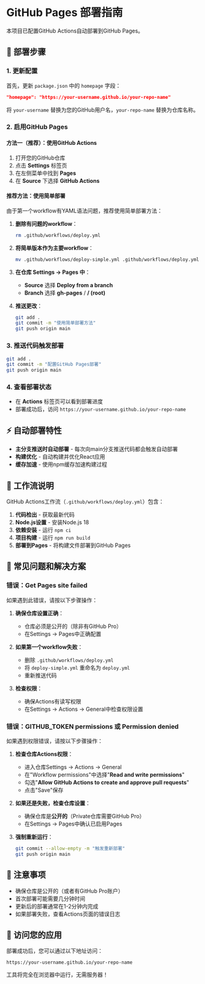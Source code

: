 # GitHub Pages 部署指南

本项目已配置GitHub Actions自动部署到GitHub Pages。

## 🚀 部署步骤

### 1. 更新配置
首先，更新 `package.json` 中的 `homepage` 字段：
```json
"homepage": "https://your-username.github.io/your-repo-name"
```
将 `your-username` 替换为您的GitHub用户名，`your-repo-name` 替换为仓库名称。

### 2. 启用GitHub Pages

#### 方法一（推荐）：使用GitHub Actions
1. 打开您的GitHub仓库
2. 点击 **Settings** 标签页
3. 在左侧菜单中找到 **Pages**
4. 在 **Source** 下选择 **GitHub Actions**

#### 推荐方法：使用简单部署
由于第一个workflow有YAML语法问题，推荐使用简单部署方法：

1. **删除有问题的workflow**：
   ```bash
   rm .github/workflows/deploy.yml
   ```

2. **将简单版本作为主要workflow**：
   ```bash
   mv .github/workflows/deploy-simple.yml .github/workflows/deploy.yml
   ```

3. **在仓库 Settings → Pages 中**：
   - **Source** 选择 **Deploy from a branch**
   - **Branch** 选择 **gh-pages** / **/ (root)**

4. **推送更改**：
   ```bash
   git add .
   git commit -m "使用简单部署方法"
   git push origin main
   ```

### 3. 推送代码触发部署
```bash
git add .
git commit -m "配置GitHub Pages部署"
git push origin main
```

### 4. 查看部署状态
- 在 **Actions** 标签页可以看到部署进度
- 部署成功后，访问 `https://your-username.github.io/your-repo-name`

## ⚡ 自动部署特性

- **主分支推送时自动部署** - 每次向main分支推送代码都会触发自动部署
- **构建优化** - 自动构建并优化React应用
- **缓存加速** - 使用npm缓存加速构建过程

## 🔧 工作流说明

GitHub Actions工作流（`.github/workflows/deploy.yml`）包含：

1. **代码检出** - 获取最新代码
2. **Node.js设置** - 安装Node.js 18
3. **依赖安装** - 运行 `npm ci`
4. **项目构建** - 运行 `npm run build`
5. **部署到Pages** - 将构建文件部署到GitHub Pages

## 🔧 常见问题和解决方案

### 错误：Get Pages site failed
如果遇到此错误，请按以下步骤操作：

1. **确保仓库设置正确**：
   - 仓库必须是公开的（除非有GitHub Pro）
   - 在Settings → Pages中正确配置

2. **如果第一个workflow失败**：
   - 删除 `.github/workflows/deploy.yml`
   - 将 `deploy-simple.yml` 重命名为 `deploy.yml`
   - 重新推送代码

3. **检查权限**：
   - 确保Actions有读写权限
   - 在Settings → Actions → General中检查权限设置

### 错误：GITHUB_TOKEN permissions 或 Permission denied
如果遇到权限错误，请按以下步骤操作：

1. **检查仓库Actions权限**：
   - 进入仓库Settings → Actions → General
   - 在"Workflow permissions"中选择"**Read and write permissions**"
   - 勾选"**Allow GitHub Actions to create and approve pull requests**"
   - 点击"Save"保存

2. **如果还是失败，检查仓库设置**：
   - 确保仓库是**公开的**（Private仓库需要GitHub Pro）
   - 在Settings → Pages中确认已启用Pages

3. **强制重新运行**：
   ```bash
   git commit --allow-empty -m "触发重新部署"
   git push origin main
   ```

## 📝 注意事项

- 确保仓库是公开的（或者有GitHub Pro账户）
- 首次部署可能需要几分钟时间
- 更新后的部署通常在1-2分钟内完成
- 如果部署失败，查看Actions页面的错误日志

## 🎯 访问您的应用

部署成功后，您可以通过以下地址访问：
```
https://your-username.github.io/your-repo-name
```

工具将完全在浏览器中运行，无需服务器！ 